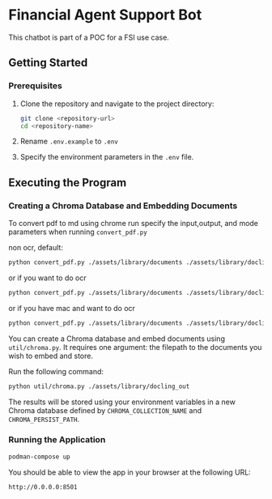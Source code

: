 # Financial Agent Support Bot

This chatbot is part of a POC for a FSI use case.

## Getting Started

### Prerequisites

1. Clone the repository and navigate to the project directory:

   ```zsh
   git clone <repository-url>
   cd <repository-name>
   ```

2. Rename `.env.example` to  `.env`

3. Specify the environment parameters in the `.env` file.

## Executing the Program

### Creating a Chroma Database and Embedding Documents

To convert pdf to md using chrome run specify the input,output, and mode parameters when running `convert_pdf.py`

non ocr, default:
 ```zsh
python convert_pdf.py ./assets/library/documents ./assets/library/docling_out
 ```

 or if you want to do ocr
 ```zsh
python convert_pdf.py ./assets/library/documents ./assets/library/docling_out --mode ocr
 ```

 or if you have mac and want to do ocr
 ```zsh
python convert_pdf.py ./assets/library/documents ./assets/library/docling_out --mode mac_ocr
 ```

You can create a Chroma database and embed documents using `util/chroma.py`. It requires one argument: the filepath to the documents you wish to embed and store.

Run the following command:

```zsh
python util/chroma.py ./assets/library/docling_out
```

The results will be stored using your environment variables in a new Chroma database defined by `CHROMA_COLLECTION_NAME` and `CHROMA_PERSIST_PATH`.

### Running the Application

```zsh
podman-compose up
```

You should be able to view the app in your browser at the following URL:

```
http://0.0.0.0:8501
```
